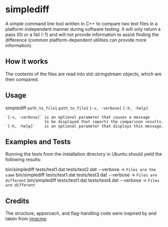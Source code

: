 # simplediff

A simple command line tool written in C++ to compare two text files in a platform-independent manner during software testing. It will only return a pass (0) or a fail (-1) and will not provide information to assist finding the difference (common platform-dependent utilities can provide more information).

## How it works

The contents of the files are read into std::stringstream objects, which are then compared.

## Usage

simplediff `path_to_file1` `path_to_file2` `[-v, -verbose]` `[-h, -help]`

    `[-v, -verbose]` is an optional parameter that causes a message
                     to be displayed that reports the comparison results.
    `[-h, -help]`    is an optional parameter that displays this message.

## Examples and Tests

Running the tests from the installation directory in Ubuntu should yield the following results:

bin/simplediff tests/test1.dat tests/test2.dat --verbose -> `Files are the same`
bin/simplediff tests/test1.dat tests/test3.dat --verbose -> `Files are different`
bin/simplediff tests/test1.dat tests/test4.dat --verbose -> `Files are different`

## Credits

The structure, apporoach, and flag-handling code were inspired by and taken from [imgcmp](https://github.com/yahiaetman/imgcmp)
